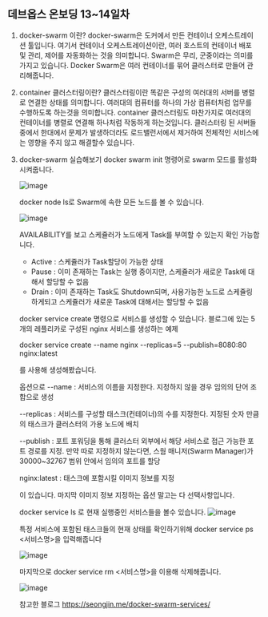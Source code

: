 ## 데브옵스 온보딩 13~14일차


1. docker-swarm 이란?
    docker-swarm은 도커에서 만든 컨테이너 오케스트레이션 툴입니다. 여기서 컨테이너 오케스트레이션이란, 여러 호스트의 컨테이너 배포 및 관리, 제어를 자동화하는 것을 의미합니다. Swarm은 무리, 군중이라는 의미를 가지고 있습니다. Docker Swarm은 여러 컨테이너를 묶어 클러스터로 만들어 관리해줍니다.

2. container 클러스터링이란?
    클러스터링이란 똑같은 구성의 여러대의 서버를 병렬로 연결한 상태를 의미합니다. 여러대의 컴퓨터를 하나의 가상 컴퓨터처럼 업무를 수행하도록 하는것을 의미합니다. container 클러스터링도 마찬가지로 여러대의 컨테이너를 병렬로 연결해 하나처럼 작동하게 하는것입니다. 클러스터링 된 서버들중에서 한대에서 문제가 발생하더라도 로드밸런서에서 제거하여 전체적인 서비스에는 영향을 주지 않고 해결할수 있습니다.

3. docker-swarm 실습해보기
    docker swarm init 명령어로 swarm 모드를 활성화 시켜줍니다.

    ![image](https://github.com/GSM-MSG/DevOps-Onboarding/assets/103885741/15ae945c-443d-44ea-89e5-4c2bed7775d1)

    docker node ls로 Swarm에 속한 모든 노드를 볼 수 있습니다.

   ![image](https://github.com/GSM-MSG/DevOps-Onboarding/assets/103885741/e440f746-01ed-4e4b-81a6-6fa6e4984144)

    AVAILABILITY를 보고 스케쥴러가 노드에게 Task를 부여할 수 있는지 확인 가능합니다.
    - Active : 스케쥴러가 Task할당이 가능한 상태
    - Pause : 이미 존재하는 Task는 실행 중이지만, 스케쥴러가 새로운 Task에 대해서 할당할 수 없음
    - Drain : 이미 존재하는 Task도 Shutdown되며, 사용가능한 노드로 스케쥴링 하게되고 스케쥴러가 새로운 Task에 대해서는 할당할 수 없음


   docker service create 명령으로 서비스를 생성할 수 있습니다. 블로그에 있는 5개의 레플리카로 구성된 nginx 서비스를 생성하는 예제

   docker service create --name nginx --replicas=5 --publish=8080:80 nginx:latest

   를 사용해 생성해봤습니다. 

   옵션으로
    --name : 서비스의 이름을 지정한다. 지정하지 않을 경우 임의의 단어 조합으로 생성

    --replicas : 서비스를 구성할 태스크(컨테이너)의 수를 지정한다. 지정된 숫자 만큼의 태스크가 클러스터의 가용 노드에 배치

   --publish : 포트 포워딩을 통해 클러스터 외부에서 해당 서비스로 접근 가능한 포트 경로를 지정. 만약 따로 지정하지 않는다면, 스웜 매니저(Swarm Manager)가 30000~32767 범위 안에서 임의의 포트를 할당

     nginx:latest : 태스크에 포함시킬 이미지 정보를 지정

   이 있습니다. 마지막 이미지 정보 지정하는 옵션 말고는 다 선택사항입니다.

   docker service ls 로 현재 실행중인 서비스들을 볼수 있습니다.
   ![image](https://github.com/GSM-MSG/DevOps-Onboarding/assets/103885741/e4adc373-1b0e-4b03-bcdb-2ea1680d196d)

    특정 서비스에 포함된 태스크들의 현재 상태를 확인하기위해 docker service ps <서비스명>을 입력해줍니다
    
    ![image](https://github.com/GSM-MSG/DevOps-Onboarding/assets/103885741/013ebeab-1493-4c1f-b508-8056489fbcac)

   마지막으로 docker service rm <서비스명>을 이용해 삭제해줍니다.

   ![image](https://github.com/GSM-MSG/DevOps-Onboarding/assets/103885741/383cff55-696c-446c-b0d9-682beb07f492)



   참고한 블로그
     https://seongjin.me/docker-swarm-services/
